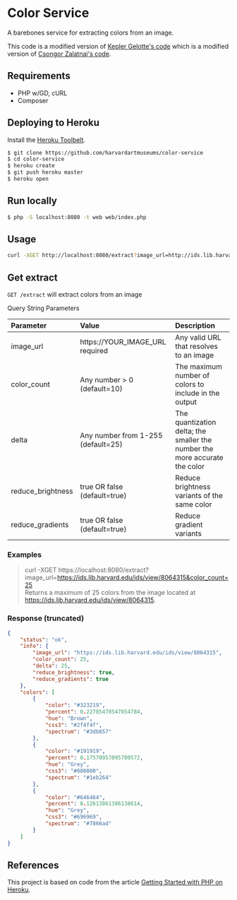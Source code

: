 # Color Service

A barebones service for extracting colors from an image.

This code is a modified version of [Kepler Gelotte's code](http://www.coolphptools.com/color_extract) which is a modified version of  [Csongor Zalatnai's code](http://www.phpclasses.org/browse/package/3370.html).

## Requirements

* PHP w/GD, cURL
* Composer

## Deploying to Heroku

Install the [Heroku Toolbelt](https://toolbelt.heroku.com/).

```sh
$ git clone https://github.com/harvardartmuseums/color-service
$ cd color-service
$ heroku create
$ git push heroku master
$ heroku open
```

## Run locally

```sh
$ php -S localhost:8080 -t web web/index.php
```

## Usage

```sh
curl -XGET http://localhost:8080/extract?image_url=http://ids.lib.harvard.edu/ids/view/18732547
```

## Get extract

`GET /extract` will extract colors from an image

Query String Parameters

| Parameter | Value | Description |
| :--------- | :----- | :----- |
| image_url | https://YOUR_IMAGE_URL required | Any valid URL that resolves to an image |
| color_count | Any number > 0 (default=10) | The maximum number of colors to include in the output |
| delta | Any number from 1-255 (default=25) | The quantization delta; the smaller the number the more accurate the color |
| reduce_brightness | true OR false (default=true) | Reduce brightness variants of the same color |
| reduce_gradients | true OR false (default=true) | Reduce gradient variants |

### Examples

> curl -XGET https://localhost:8080/extract?image_url=https://ids.lib.harvard.edu/ids/view/8064315&color_count=25  
> Returns a maximum of 25 colors from the image located at https://ids.lib.harvard.edu/ids/view/8064315.

### Response (truncated)

```json
{
    "status": "ok",
    "info": {
        "image_url": "https://ids.lib.harvard.edu/ids/view/8064315",
        "color_count": 25,
        "delta": 25,
        "reduce_brightness": true,
        "reduce_gradients": true
    },
    "colors": [
        {
            "color": "#323219",
            "percent": 0.22785478547854784,
            "hue": "Brown",
            "css3": "#2f4f4f",
            "spectrum": "#3db657"
        },
        {
            "color": "#191919",
            "percent": 0.17570957095709572,
            "hue": "Grey",
            "css3": "#000000",
            "spectrum": "#1eb264"
        },
        {
            "color": "#646464",
            "percent": 0.12613861386138614,
            "hue": "Grey",
            "css3": "#696969",
            "spectrum": "#7866ad"
        }
    ]
}
```

## References

This project is based on code from the article [Getting Started with PHP on Heroku](https://devcenter.heroku.com/articles/getting-started-with-php).
